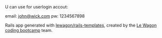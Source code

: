 U can use for userlogin accout:

email: john@wick.com
pw: 1234567898

Rails app generated with [lewagon/rails-templates](https://github.com/lewagon/rails-templates), created by the [Le Wagon coding bootcamp](https://www.lewagon.com) team.
